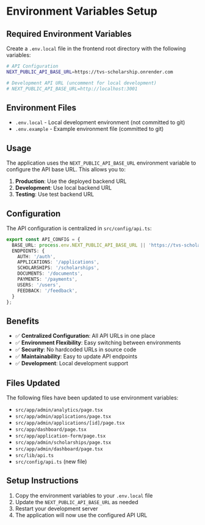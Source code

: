 # Environment Variables Setup

## Required Environment Variables

Create a `.env.local` file in the frontend root directory with the following variables:

```bash
# API Configuration
NEXT_PUBLIC_API_BASE_URL=https://tvs-scholarship.onrender.com

# Development API URL (uncomment for local development)
# NEXT_PUBLIC_API_BASE_URL=http://localhost:3001
```

## Environment Files

- `.env.local` - Local development environment (not committed to git)
- `.env.example` - Example environment file (committed to git)

## Usage

The application uses the `NEXT_PUBLIC_API_BASE_URL` environment variable to configure the API base URL. This allows you to:

1. **Production**: Use the deployed backend URL
2. **Development**: Use local backend URL
3. **Testing**: Use test backend URL

## Configuration

The API configuration is centralized in `src/config/api.ts`:

```typescript
export const API_CONFIG = {
  BASE_URL: process.env.NEXT_PUBLIC_API_BASE_URL || 'https://tvs-scholarship.onrender.com',
  ENDPOINTS: {
    AUTH: '/auth',
    APPLICATIONS: '/applications',
    SCHOLARSHIPS: '/scholarships',
    DOCUMENTS: '/documents',
    PAYMENTS: '/payments',
    USERS: '/users',
    FEEDBACK: '/feedback',
  }
};
```

## Benefits

- ✅ **Centralized Configuration**: All API URLs in one place
- ✅ **Environment Flexibility**: Easy switching between environments
- ✅ **Security**: No hardcoded URLs in source code
- ✅ **Maintainability**: Easy to update API endpoints
- ✅ **Development**: Local development support

## Files Updated

The following files have been updated to use environment variables:

- `src/app/admin/analytics/page.tsx`
- `src/app/admin/applications/page.tsx`
- `src/app/admin/applications/[id]/page.tsx`
- `src/app/dashboard/page.tsx`
- `src/app/application-form/page.tsx`
- `src/app/admin/scholarships/page.tsx`
- `src/app/admin/dashboard/page.tsx`
- `src/lib/api.ts`
- `src/config/api.ts` (new file)

## Setup Instructions

1. Copy the environment variables to your `.env.local` file
2. Update the `NEXT_PUBLIC_API_BASE_URL` as needed
3. Restart your development server
4. The application will now use the configured API URL
